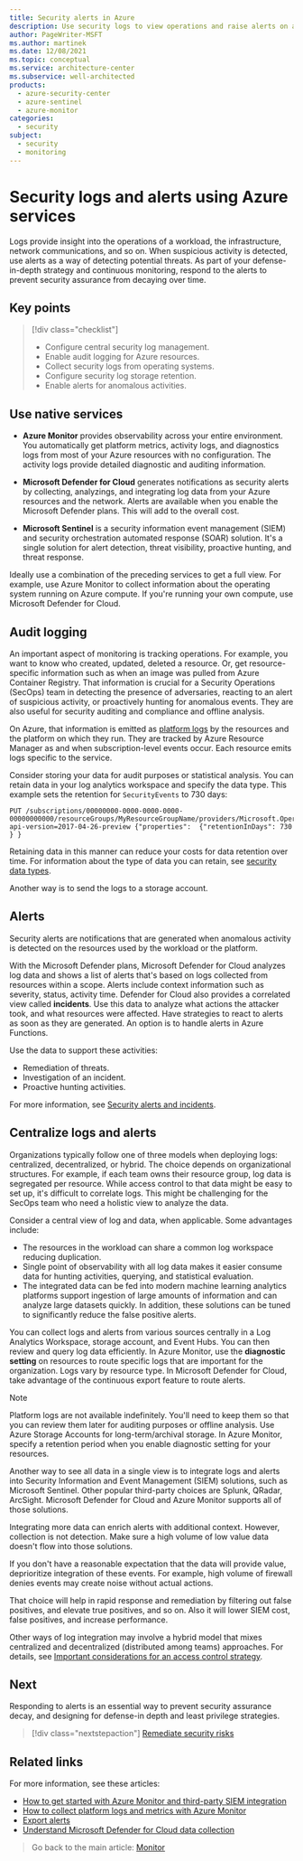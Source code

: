 ```yaml
---
title: Security alerts in Azure
description: Use security logs to view operations and raise alerts on anomalous activities in Microsoft Defender for Cloud.
author: PageWriter-MSFT
ms.author: martinek
ms.date: 12/08/2021
ms.topic: conceptual
ms.service: architecture-center
ms.subservice: well-architected
products:
  - azure-security-center
  - azure-sentinel
  - azure-monitor
categories:
  - security
subject:
  - security
  - monitoring
---
```


# Security logs and alerts using Azure services

Logs provide insight into the operations of a workload, the infrastructure, network communications, and so on. When suspicious activity is detected, use alerts as a way of detecting potential threats. As part of your defense-in-depth strategy and continuous monitoring, respond to the alerts to prevent security assurance from decaying over time.

## Key points

> [!div class="checklist"]
>
> - Configure central security log management.
> - Enable audit logging for Azure resources.
> - Collect security logs from operating systems.
> - Configure security log storage retention.
> - Enable alerts for anomalous activities.

## Use native services

- **Azure Monitor** provides observability across your entire environment. You automatically get platform metrics, activity logs, and diagnostics logs from most of your Azure resources with no configuration. The activity logs provide detailed diagnostic and auditing information.

- **Microsoft Defender for Cloud** generates notifications as security alerts by collecting, analyzings, and integrating log data from your Azure resources and the network. Alerts are available when you enable the Microsoft Defender plans. This will add to the overall cost.

- **Microsoft Sentinel** is a security information event management (SIEM) and security orchestration automated response (SOAR) solution. It's a single solution for alert detection, threat visibility, proactive hunting, and threat response.

Ideally use a combination of the preceding services to get a full view. For example, use Azure Monitor to collect information about the operating system running on Azure compute. If you're running your own compute, use Microsoft Defender for Cloud.

## Audit logging

An important aspect of monitoring is tracking operations. For example, you want to know who created, updated, deleted a resource. Or, get resource-specific information such as when an image was pulled from Azure Container Registry. That information is crucial for a Security Operations (SecOps) team in detecting the presence of adversaries, reacting to an alert of suspicious activity, or proactively hunting for anomalous events. They are also useful for security auditing and compliance and offline analysis.

On Azure, that information is emitted as [platform logs](/azure/azure-monitor/essentials/platform-logs-overview) by the resources and the platform on which they run. They are tracked by Azure Resource Manager as and when subscription-level events occur. Each resource emits logs specific to the service.

Consider storing your data for audit purposes or statistical analysis. You can retain data in your log analytics workspace and specify the data type. This example sets the retention for `SecurityEvents` to 730 days:

```http
PUT /subscriptions/00000000-0000-0000-0000-00000000000/resourceGroups/MyResourceGroupName/providers/Microsoft.OperationalInsights/workspaces/MyWorkspaceName/Tables/SecurityEvent?api-version=2017-04-26-preview {"properties":  {"retentionInDays": 730 } }
```

Retaining data in this manner can reduce your costs for data retention over time. For information about the type of data you can retain, see [security data types](/azure/azure-monitor/reference/tables/tables-category#security).

Another way is to send the logs to a storage account.

## Alerts

Security alerts are notifications that are generated when anomalous activity is detected on the resources used by the workload or the platform.

With the Microsoft Defender plans, Microsoft Defender for Cloud  analyzes log data and shows a list of alerts that's based on logs collected from resources within a scope. Alerts include context information such as severity, status, activity time. Defender for Cloud also provides a correlated view called **incidents**. Use this data to analyze what actions the attacker took, and what resources were affected. Have strategies to react to alerts as soon as they are generated. An option is to  handle alerts in Azure Functions.

Use the data to support these activities:

- Remediation of threats.
- Investigation of an incident.
- Proactive hunting activities.

For more information, see [Security alerts and incidents](/azure/security-center/security-center-alerts-overview).

## Centralize logs and alerts

Organizations typically follow one of three models when deploying logs: centralized, decentralized, or hybrid. The choice depends on organizational structures. For example, if each team owns their resource group, log data is segregated per resource. While access control to that data might be easy to set up, it's difficult to correlate logs. This might be challenging for the SecOps team who need a holistic view to analyze the data.

Consider a central view of log and data, when applicable. Some advantages include:

- The resources in the workload can share a common log workspace reducing duplication.
- Single point of observability with all log data makes it easier consume data for hunting activities, querying, and statistical evaluation.
- The integrated data can be fed into modern machine learning analytics platforms support ingestion of large amounts of information and can analyze large datasets quickly. In addition, these solutions can be tuned to significantly reduce the false positive alerts.

You can collect logs and alerts from various sources centrally in a Log Analytics Workspace, storage account, and Event Hubs. You can then review and query log data efficiently. In Azure Monitor, use the **diagnostic setting** on resources to route specific logs that are important for the organization. Logs vary by resource type. In Microsoft Defender for Cloud, take advantage of the continuous export feature to route alerts.

> [!NOTE]
> Platform logs are not available indefinitely. You'll need to keep them so that you can review them later for auditing purposes or offline analysis. Use Azure Storage Accounts for long-term/archival storage. In Azure Monitor, specify a retention period when you enable diagnostic setting for your resources.

Another way to see all data in a single view is to integrate logs and alerts into Security Information and Event Management (SIEM) solutions, such as Microsoft Sentinel. Other popular third-party choices are Splunk, QRadar, ArcSight. Microsoft Defender for Cloud and Azure Monitor supports all of those solutions.

Integrating more data can enrich alerts with additional context. However, collection is not detection. Make sure a high volume of low value data doesn't flow into those solutions.

If you don't have a reasonable expectation that the data will provide value, deprioritize integration of these events. For example, high volume of firewall denies events may create noise without actual actions.

That choice will help in rapid response and remediation by filtering out false positives, and elevate true positives, and so on. Also it will lower SIEM cost, false positives, and increase performance.

Other ways of log integration may involve a hybrid model that mixes centralized and decentralized (distributed among teams) approaches. For details, see [Important considerations for an access control strategy](/azure/azure-monitor/logs/design-logs-deployment#important-considerations-for-an-access-control-strategy).

## Next

Responding to alerts is an essential way to prevent security assurance decay, and designing for defense-in depth and least privilege strategies.

> [!div class="nextstepaction"]
> [Remediate security risks](monitor-remediate.md)

## Related links

For more information, see these articles:

- [How to get started with Azure Monitor and third-party SIEM integration](https://azure.microsoft.com/blog/use-azure-monitor-to-integrate-with-siem-tools/)
- [How to collect platform logs and metrics with Azure Monitor](/azure/azure-monitor/platform/diagnostic-settings)
- [Export alerts](/azure/security-center/security-center-alerts-overview#export-alerts)
- [Understand Microsoft Defender for Cloud data collection](/azure/security-center/security-center-enable-data-collection)

> Go back to the main article: [Monitor](monitor.md)
